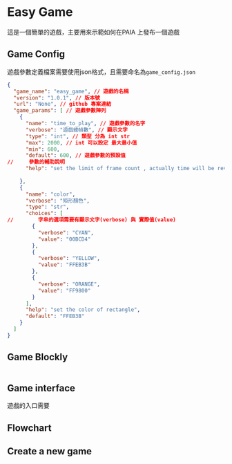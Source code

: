 # Easy Game
這是一個簡單的遊戲，主要用來示範如何在PAIA 上發布一個遊戲

## Game Config
遊戲參數定義檔案需要使用json格式，且需要命名為`game_config.json`
```json
{
  "game_name": "easy_game", // 遊戲的名稱
  "version": "1.0.1", // 版本號
  "url": "None", // github 專案連結
  "game_params": [ // 遊戲參數陣列
    {
      "name": "time_to_play", // 遊戲參數的名字
      "verbose": "遊戲總幀數", // 顯示文字
      "type": "int", // 類型 分為 int str
      "max": 2000, // int 可以設定 最大最小值
      "min": 600,
      "default": 600, // 遊戲參數的預設值
//     參數的輔助說明
      "help": "set the limit of frame count , actually time will be revised according to your FPS .",
      
    },
    {
      "name": "color",
      "verbose": "矩形顏色",
      "type": "str",
      "choices": [
//        字串的選項需要有顯示文字(verbose) 與 實際值(value)
        {
          "verbose": "CYAN",
          "value": "00BCD4"
        },
        {
          "verbose": "YELLOW",
          "value": "FFEB3B"
        },
        {
          "verbose": "ORANGE",
          "value": "FF9800"
        }
      ],
      "help": "set the color of rectangle",
      "default": "FFEB3B"
    }
  ]
}
```
## Game Blockly
```json

```
## Game interface
遊戲的入口需要

## Flowchart

## Create a new game